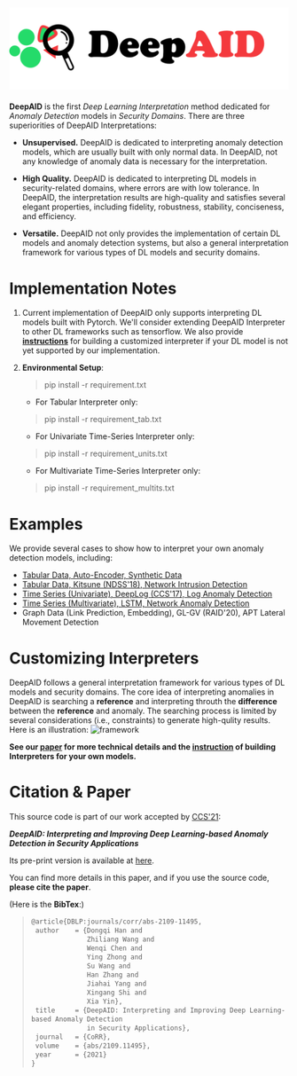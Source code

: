 ![logo](logo.png)
---

**DeepAID** is the first *Deep Learning Interpretation* method dedicated for *Anomaly Detection* models in *Security Domains*.  There are three superiorities of DeepAID Interpretations:

- **Unsupervised.** DeepAID is dedicated to interpreting anomaly detection models, which are usually built with only normal data. In DeepAID, not any knowledge of anomaly data is necessary for the interpretation.

- **High Quality.** DeepAID is dedicated to interpreting DL models in security-related domains, where errors are with low tolerance. In DeepAID, the interpretation results are high-quality and satisfies several elegant properties, including fidelity, robustness,  stability, conciseness, and efficiency.   

- **Versatile.** DeepAID not only provides the implementation of certain DL models and anomaly detection systems, but also a general interpretation framework for various types of DL models and security domains.

  

# Implementation Notes

1. Current implementation of DeepAID only supports interpreting DL models built with Pytorch. We'll consider extending DeepAID Interpreter to other DL frameworks such as tensorflow. We also provide [**instructions**](instruction/main.md) for building a customized interpreter if your DL model is not yet supported by our implementation.

2. **Environmental Setup**:
   
   > pip install -r requirement.txt
   
   - For Tabular Interpreter only:
   > pip install -r requirement_tab.txt
   
   - For Univariate Time-Series Interpreter only:
   > pip install -r requirement_units.txt
   
   - For Multivariate Time-Series Interpreter only:
   > pip install -r requirement_multits.txt



# Examples

We provide several cases to show how to interpret your own anomaly detection models, including:

- [Tabular Data, Auto-Encoder, Synthetic Data](demos/tabular_synthesis/tabular_example_synthesis.ipynb)
- [Tabular Data, Kitsune (NDSS'18), Network Intrusion Detection](demos/tabular_kitsune/tabular_example_kitsune.ipynb)
- [Time Series (Univariate), DeepLog (CCS'17), Log Anomaly Detection](demos/tabular_kitsune/timeseries_example_deeplog.ipynb)
- [Time Series (Multivariate), LSTM, Network Anomaly Detection](demos/timeseries_multi_nids/timeseries_example_nids.ipynb)
- Graph Data (Link Prediction, Embedding), GL-GV (RAID'20), APT Lateral Movement Detection



# Customizing Interpreters

DeepAID follows a general interpretation framework for various types of DL models and security domains. The core idea of interpreting anomalies in DeepAID is searching a **reference** and interpreting throuth the **difference** between the **reference** and anomaly. The searching process is limited by several considerations (i.e., constraints) to generate high-qulity results. Here is an illustration:
![framework](instruction/framework.gif)

**See our [paper](https://arxiv.org/abs/2005.07519) for more technical details and  the [instruction](instruction/main.md) of building Interpreters for your own models.**



# Citation & Paper 

This source code is part of our work accepted by [CCS'21](https://www.sigsac.org/ccs/CCS2021/):

***DeepAID: Interpreting and Improving Deep Learning-based Anomaly Detection in Security Applications*** 

Its pre-print version is available at [here](https://arxiv.org/abs/2005.07519). 

You can find more details in this paper, and if you use the source code, **please cite the paper**.

(Here is the **BibTex**:)

>```
>@article{DBLP:journals/corr/abs-2109-11495,
>  author    = {Dongqi Han and
>               Zhiliang Wang and
>               Wenqi Chen and
>               Ying Zhong and
>               Su Wang and
>               Han Zhang and
>               Jiahai Yang and
>               Xingang Shi and
>               Xia Yin},
>  title     = {DeepAID: Interpreting and Improving Deep Learning-based Anomaly Detection
>               in Security Applications},
>  journal   = {CoRR},
>  volume    = {abs/2109.11495},
>  year      = {2021}
>}
>```



